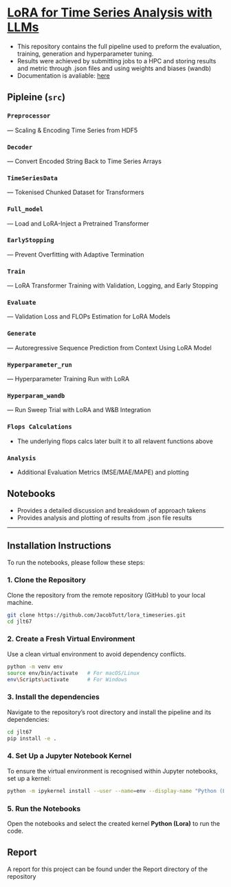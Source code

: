 # [LoRA for Time Series Analysis with LLMs](https://coursework-m2.readthedocs.io/en/latest/)

- This repository contains the full pipeline used to preform the evaluation, training, generation and hyperparameter tuning.
- Results were achieved by submitting jobs to a HPC and storing results and metric through .json files and using weights and biases (wandb)
- Documentation is avaliable: [here](https://coursework-m2.readthedocs.io/en/latest/)

## Pipleine (`src`)
### `Preprocessor` 
— Scaling & Encoding Time Series from HDF5
### `Decoder` 
— Convert Encoded String Back to Time Series Arrays
### `TimeSeriesData` 
— Tokenised Chunked Dataset for Transformers
### `Full_model` 
— Load and LoRA-Inject a Pretrained Transformer
### `EarlyStopping` 
— Prevent Overfitting with Adaptive Termination
### `Train` 
— LoRA Transformer Training with Validation, Logging, and Early Stopping
### `Evaluate` 
— Validation Loss and FLOPs Estimation for LoRA Models
### `Generate` 
— Autoregressive Sequence Prediction from Context Using LoRA Model
### `Hyperparameter_run` 
— Hyperparameter Training Run with LoRA
### `Hyperparam_wandb` 
— Run Sweep Trial with LoRA and W&B Integration
### `Flops Calculations` 
- The underlying flops calcs later built it to all relavent functions above
### `Analysis` 
- Additional Evaluation Metrics (MSE/MAE/MAPE) and plotting

## Notebooks
- Provides a detailed discussion and breakdown of approach takens
- Provides analysis and plotting of results from .json file results

---

## Installation Instructions

To run the notebooks, please follow these steps:

### 1. Clone the Repository

Clone the repository from the remote repository (GitHub) to your local machine.

```bash
git clone https://github.com/JacobTutt/lora_timeseries.git
cd jlt67
```

### 2. Create a Fresh Virtual Environment
Use a clean virtual environment to avoid dependency conflicts.
```bash
python -m venv env
source env/bin/activate   # For macOS/Linux
env\Scripts\activate      # For Windows
```

### 3. Install the dependencies
Navigate to the repository’s root directory and install the pipeline and its dependencies:
```bash
cd jlt67
pip install -e .
```

### 4. Set Up a Jupyter Notebook Kernel
To ensure the virtual environment is recognised within Jupyter notebooks, set up a kernel:
```bash
python -m ipykernel install --user --name=env --display-name "Python (Lora)"
```

### 5. Run the Notebooks
Open the notebooks and select the created kernel **Python (Lora)** to run the code.

## Report
A report for this project can be found under the Report directory of the repository

